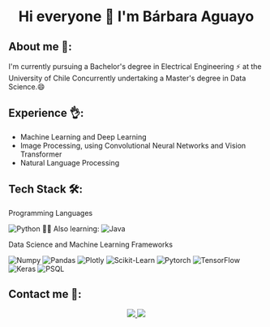 <h1 align="center">  Hi everyone 👋 I'm Bárbara Aguayo  </h1>

<!--
**bbra8aguayo/bbra8aguayo** is a ✨ _special_ ✨ repository because its `README.md` (this file) appears on your GitHub profile.

## About me 🤔:

- 🔭 I'm currently pursuing a Bachelor's degree in Electrical Engineering ⚡ at the University of Chile
Concurrently undertaking a Master's degree in Data Science.😄
- 🌱 I’m currently learning ...
- 👯 I’m looking to collaborate on ...
- 🤔 I’m looking for help with ...
- 💬 Ask me about ...
- 📫 How to reach me: ...
- 😄 Pronouns: ...
- ⚡ Fun fact: ...
-->

## About me 🤔:

I'm currently pursuing a Bachelor's degree in Electrical Engineering ⚡ at the University of Chile
Concurrently undertaking a Master's degree in Data Science.😄

## Experience 👌:
- Machine Learning and Deep Learning
- Image Processing, using Convolutional Neural Networks and Vision Transformer
- Natural Language Processing 

## Tech Stack 🛠️:

Programming Languages

![Python](https://img.shields.io/badge/Python-FFD43B?style=flat-square&logo=python&logoColor=blue)
👨‍🎓 Also learning: 
![Java](https://img.shields.io/badge/Java-ED8B00?style=for-the-badge&logo=openjdk&logoColor=white) 

Data Science and Machine Learning Frameworks

![Numpy](https://img.shields.io/badge/Numpy-777BB4?style=flat-square&logo=numpy&logoColor=white])
![Pandas](https://img.shields.io/badge/Pandas-2C2D72?style=flat-square&logo=pandas&logoColor=white])
![Plotly](https://img.shields.io/badge/Plotly-239120?style=flat-square&logo=plotly&logoColor=white])
![Scikit-Learn](https://img.shields.io/badge/scikit_learn-F7931E?style=flat-square&logo=scikit-learn&logoColor=white])
![Pytorch](https://img.shields.io/badge/PyTorch-EE4C2C?style=flat-square&logo=pytorch&logoColor=white])
![TensorFlow](https://img.shields.io/badge/TensorFlow-%23FF6F00.svg?style=for-the-badge&logo=TensorFlow&logoColor=white)
![Keras](https://img.shields.io/badge/Keras-%23D00000.svg?style=for-the-badge&logo=Keras&logoColor=white)
![PSQL](https://img.shields.io/badge/PostgreSQL-316192?style=flat-square&logo=postgresql&logoColor=white)

## Contact me 💬:

<p align="center">
    <a href="https://www.linkedin.com/in/b-aguayo/">
        <img src="https://img.shields.io/badge/LinkedIn-0077B5?style=for-the-badge&logo=linkedin&logoColor=white"/>
    </a>
    <a href="barbaraaguayo@ug.uchile.cl">
        <img src="https://img.shields.io/badge/Gmail-D14836?style=for-the-badge&logo=gmail&logoColor=white"/>
    </a>
</p>



